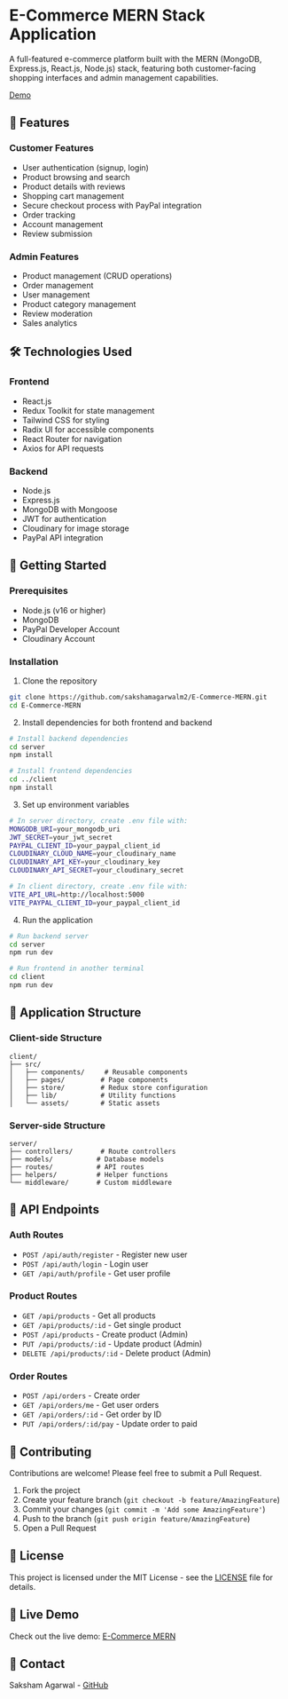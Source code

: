 # E-Commerce MERN Stack Application

A full-featured e-commerce platform built with the MERN (MongoDB, Express.js, React.js, Node.js) stack, featuring both customer-facing shopping interfaces and admin management capabilities.

[Demo](https://e-commerce-mern-33mx.vercel.app/)


## 🌟 Features

### Customer Features
- User authentication (signup, login)
- Product browsing and search
- Product details with reviews
- Shopping cart management
- Secure checkout process with PayPal integration
- Order tracking
- Account management
- Review submission

### Admin Features
- Product management (CRUD operations)
- Order management
- User management
- Product category management
- Review moderation
- Sales analytics

## 🛠️ Technologies Used

### Frontend
- React.js
- Redux Toolkit for state management
- Tailwind CSS for styling
- Radix UI for accessible components
- React Router for navigation
- Axios for API requests

### Backend
- Node.js
- Express.js
- MongoDB with Mongoose
- JWT for authentication
- Cloudinary for image storage
- PayPal API integration

## 🚀 Getting Started

### Prerequisites
- Node.js (v16 or higher)
- MongoDB
- PayPal Developer Account
- Cloudinary Account

### Installation

1. Clone the repository
```bash
git clone https://github.com/sakshamagarwalm2/E-Commerce-MERN.git
cd E-Commerce-MERN
```

2. Install dependencies for both frontend and backend
```bash
# Install backend dependencies
cd server
npm install

# Install frontend dependencies
cd ../client
npm install
```

3. Set up environment variables
```bash
# In server directory, create .env file with:
MONGODB_URI=your_mongodb_uri
JWT_SECRET=your_jwt_secret
PAYPAL_CLIENT_ID=your_paypal_client_id
CLOUDINARY_CLOUD_NAME=your_cloudinary_name
CLOUDINARY_API_KEY=your_cloudinary_key
CLOUDINARY_API_SECRET=your_cloudinary_secret

# In client directory, create .env file with:
VITE_API_URL=http://localhost:5000
VITE_PAYPAL_CLIENT_ID=your_paypal_client_id
```

4. Run the application
```bash
# Run backend server
cd server
npm run dev

# Run frontend in another terminal
cd client
npm run dev
```

## 📱 Application Structure

### Client-side Structure
```
client/
├── src/
│   ├── components/     # Reusable components
│   ├── pages/         # Page components
│   ├── store/         # Redux store configuration
│   ├── lib/           # Utility functions
│   └── assets/        # Static assets
```

### Server-side Structure
```
server/
├── controllers/       # Route controllers
├── models/           # Database models
├── routes/           # API routes
├── helpers/          # Helper functions
└── middleware/       # Custom middleware
```

## 🔐 API Endpoints

### Auth Routes
- `POST /api/auth/register` - Register new user
- `POST /api/auth/login` - Login user
- `GET /api/auth/profile` - Get user profile

### Product Routes
- `GET /api/products` - Get all products
- `GET /api/products/:id` - Get single product
- `POST /api/products` - Create product (Admin)
- `PUT /api/products/:id` - Update product (Admin)
- `DELETE /api/products/:id` - Delete product (Admin)

### Order Routes
- `POST /api/orders` - Create order
- `GET /api/orders/me` - Get user orders
- `GET /api/orders/:id` - Get order by ID
- `PUT /api/orders/:id/pay` - Update order to paid

## 🤝 Contributing

Contributions are welcome! Please feel free to submit a Pull Request.

1. Fork the project
2. Create your feature branch (`git checkout -b feature/AmazingFeature`)
3. Commit your changes (`git commit -m 'Add some AmazingFeature'`)
4. Push to the branch (`git push origin feature/AmazingFeature`)
5. Open a Pull Request

## 📝 License

This project is licensed under the MIT License - see the [LICENSE](LICENSE) file for details.

## 🔗 Live Demo

Check out the live demo: [E-Commerce MERN](https://e-commerce-mern-33mx.vercel.app/)

## 👤 Contact

Saksham Agarwal - [GitHub](https://github.com/sakshamagarwalm2)
